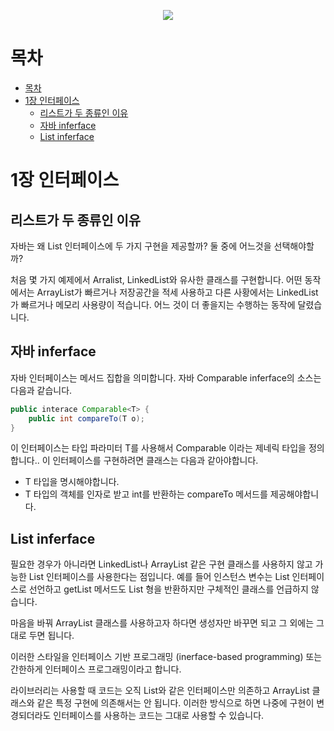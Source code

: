 <p align="center">
  <img src="http://image.kyobobook.co.kr/images/book/xlarge/847/x9791162240847.jpg">
</p>

# 목차
<!-- TOC -->

- [목차](#목차)
- [1장 인터페이스](#1장-인터페이스)
    - [리스트가 두 종류인 이유](#리스트가-두-종류인-이유)
    - [자바 inferface](#자바-inferface)
    - [List inferface](#list-inferface)

<!-- /TOC -->

# 1장 인터페이스

## 리스트가 두 종류인 이유

자바는 왜 List 인터페이스에 두 가지 구현을 제공할까? 둘 중에 어느것을 선택해야할까? 

처음 몇 가지 예제에서 Arralist, LinkedList와 유사한 클래스를 구현합니다. 어떤 동작에서는 ArrayList가 빠르거나 저장공간을 적세 사용하고 다른 사황에서는 LinkedList가 빠르거나 메모리 사용량이 적습니다. 어느 것이 더 좋을지는 수행하는 동작에 달렸습니다.

## 자바 inferface
자바 인터페이스는 메서드 집합을 의미합니다. 자바 Comparable inferface의 소스는 다음과 같습니다.

```java
public interace Comparable<T> {
    public int compareTo(T o);
}
```
이 인터페이스는 타입 파라미터 T를 사용해서 Comparable 이라는 제네릭 타입을 정의합니다.. 이 인터페이스를 구현하려면 클래스는 다음과 같아야합니다.
* T 타입을 명시해야합니다.
* T 타입의 객체를 인자로 받고 int를 반환하는 compareTo 메서드를 제공해야합니다.

## List inferface
필요한 경우가 아니라면 LinkedList나 ArrayList 같은 구현 클래스를 사용하지 않고 가능한 List 인터페이스를 사용한다는 점입니다. 예를 들어 인스턴스 변수는 List 인터페이스로 선언하고 getList 메서드도 List 형을 반환하지만 구체적인 클래스를 언급하지 않습니다.

마음을 바꿔 ArrayList 클래스를 사용하고자 하다면 생성자만 바꾸면 되고 그 외에는 그대로 두면 됩니다.

이러한 스타일을 인터페이스 기반 프로그래밍 (inerface-based programming) 또는 간한하게 인터페이스 프로그래밍이라고 합니다.

라이브러리는 사용할 때 코드는 오직 List와 같은 인터페이스만 의존하고 ArrayList 클래스와 같은 특정 구현에 의존해서는 안 됩니다. 이러한 방식으로 하면 나중에 구현이 변경되더라도 인터페이스를 사용하는 코드는 그대로 사용할 수 있습니다.

